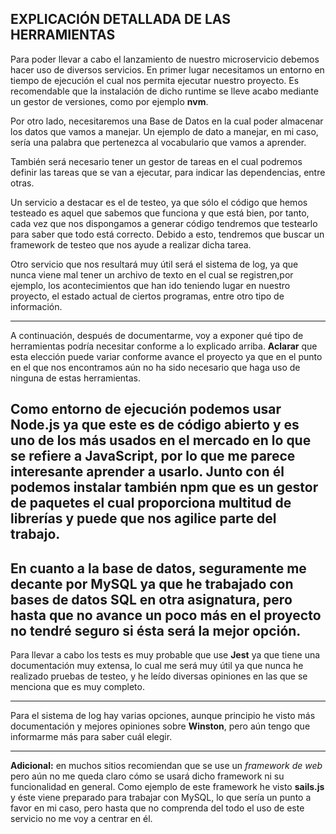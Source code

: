## EXPLICACIÓN DETALLADA DE LAS HERRAMIENTAS

Para poder llevar a cabo el lanzamiento de nuestro microservicio debemos hacer uso de diversos servicios.
En primer lugar necesitamos un entorno en tiempo de ejecución el cual nos permita ejecutar nuestro proyecto.
Es recomendable que la instalación de dicho runtime se lleve acabo mediante un gestor de versiones, como por ejemplo **nvm**.

Por otro lado, necesitaremos una Base de Datos en la cual poder almacenar los datos que vamos a manejar. Un ejemplo de dato a manejar, en mi caso, sería una palabra que pertenezca al vocabulario que vamos a aprender.

También será necesario tener un gestor de tareas en el cual podremos definir las tareas que se van a ejecutar, para indicar las dependencias, entre otras.

Un servicio a destacar es el de testeo, ya que sólo el código que hemos testeado es aquel que sabemos que funciona y que está bien, por tanto, cada vez que nos dispongamos a generar código tendremos que testearlo para saber que todo está correcto. Debido a esto, tendremos que buscar un framework de testeo que nos ayude a realizar dicha tarea.

Otro servicio que nos resultará muy útil será el sistema de log, ya que nunca viene mal tener un archivo de texto en el cual se registren,por ejemplo, los acontecimientos que han ido teniendo lugar en nuestro proyecto, el estado actual de ciertos programas, entre otro tipo de información.

-----------------------------------------------------------------------
A continuación, después de documentarme, voy a exponer qué tipo de herramientas podría necesitar conforme a lo explicado arriba. **Aclarar** que esta elección puede variar conforme avance el proyecto ya que en el punto en el que nos encontramos aún no ha sido necesario que haga uso de ninguna de estas herramientas.

Como entorno de ejecución podemos usar **Node.js** ya que este es de código abierto y es uno de los más usados en el mercado en lo que se refiere a JavaScript, por lo que me parece interesante aprender a usarlo.
Junto con él podemos instalar también **npm** que es un gestor de paquetes el cual proporciona multitud de librerías y puede que nos agilice parte del trabajo.
--------------------------------------------------------------------------

En cuanto a la base de datos, seguramente me decante por **MySQL** ya que he trabajado con bases de datos SQL en otra asignatura, pero hasta que no avance un poco más en el proyecto no tendré seguro si ésta será la mejor opción.
--------------------------------------------------------------------------

Para llevar a cabo los tests es muy probable que use **Jest**  ya que tiene una documentación muy extensa, lo cual me será muy útil ya que nunca he realizado pruebas de testeo, y he leído diversas opiniones en las que se menciona que es muy completo.

--------------------------------------------------------------------------------
Para el sistema de log hay varias opciones, aunque principio he visto más documentación y mejores opiniones sobre **Winston**, pero aún tengo que informarme más para saber cuál elegir.

------------------------------------------------------------------------------------------------------------------------------------------------------------

**Adicional:** en muchos sitios recomiendan que se use un *framework de web* pero aún no me queda claro cómo se usará dicho framework ni su funcionalidad en general. Como ejemplo de este framework he visto **sails.js** y éste viene preparado para trabajar con MySQL, lo que sería un punto a favor en mi caso, pero hasta que no comprenda del todo el uso de este servicio no me voy a centrar en él.
